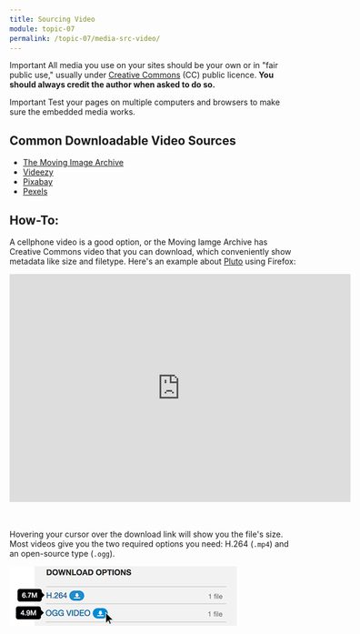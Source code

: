 ```yaml
---
title: Sourcing Video
module: topic-07
permalink: /topic-07/media-src-video/
---
```


<div class="divider-heading"></div>

<span class="label label-danger">Important</span> All media you use on your sites should be your own or in "fair public use," usually under [Creative Commons](https://creativecommons.org/) (CC) public licence. **You should always credit the author when asked to do so.**

<span class="label label-danger">Important</span> Test your pages on multiple computers and browsers to make sure the embedded media works.


## Common Downloadable Video Sources

- <a href="https://archive.org/details/movies" target="_new">The Moving Image Archive</a>
- <a href="https://www.videezy.com/" target="_new">Videezy</a>
- <a href="https://videos.pexels.com/" target="_new">Pixabay</a>
- <a href="https://www.video.pexels.com/" target="_new">Pexels</a>


## How-To:

A cellphone video is a good option, or the Moving Iamge Archive has Creative Commons video that you can download, which conveniently show metadata like size and filetype. Here's an example about <a href="https://archive.org/details/Pluto_Flyby" target="_new">Pluto</a> using Firefox:


<div style="width: 600px; margin: auto">
  <div style="padding:66.91% 0 0 0;position:relative;"><iframe src="https://archive.org/details/Pluto_Flyby" style="position:absolute;top:0;left:0;width:100%;height:100%;" frameborder="0" webkitallowfullscreen mozallowfullscreen allowfullscreen></iframe></div>
</div>
<br><br>

Hovering your cursor over the download link will show you the file's size. Most videos give you the two required options you need: H.264 (`.mp4`) and an open-source type (`.ogg`).


<img src="../img/download-video-archive.png" alt="Hovering mouse over download icons" title="Downloading with Archive.org" width="400" />
